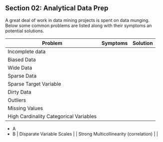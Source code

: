 ## Section 02: Analytical Data Prep

A great deal of work in data mining projects is spent on data munging. Below some common problems are listed along with their symptoms an potential solutions.

Problem | Symptoms | Solution
--- | --- | ---
Incomplete data | |
Biased Data | |
Wide Data | |
Sparse Data | |
Sparse Target Variable | |
Dirty Data | |
Outliers | |
Missing Values | |
High Cardinality Categorical Variables |
* A
* B |
Disparate Variable Scales | |
Strong Multicollinearity (correlation) | |
